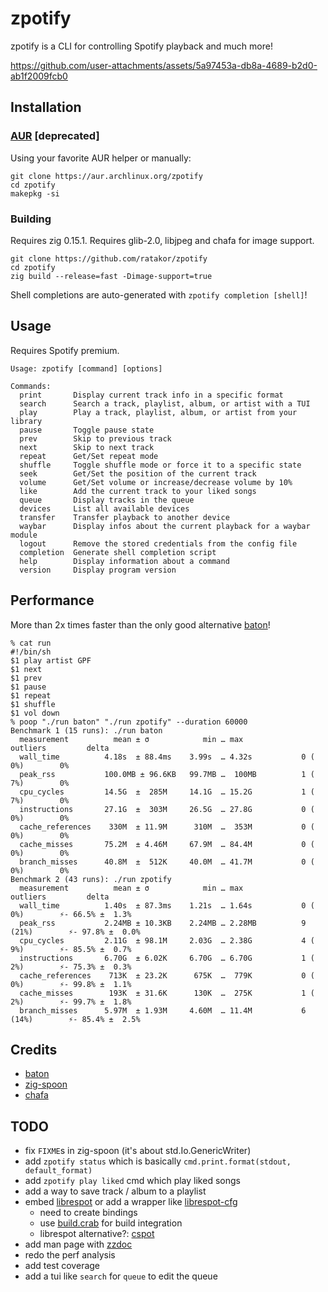 # zpotify
zpotify is a CLI for controlling Spotify playback and much more!

https://github.com/user-attachments/assets/5a97453a-db8a-4689-b2d0-ab1f2009fcb0

## Installation

### [AUR](https://aur.archlinux.org/packages/zpotify) [deprecated]

Using your favorite AUR helper or manually:

```
git clone https://aur.archlinux.org/zpotify
cd zpotify
makepkg -si
```

### Building

Requires zig 0.15.1.
Requires glib-2.0, libjpeg and chafa for image support.

```
git clone https://github.com/ratakor/zpotify
cd zpotify
zig build --release=fast -Dimage-support=true
```

Shell completions are auto-generated with `zpotify completion [shell]`!

## Usage

Requires Spotify premium.

```
Usage: zpotify [command] [options]

Commands:
  print       Display current track info in a specific format
  search      Search a track, playlist, album, or artist with a TUI
  play        Play a track, playlist, album, or artist from your library
  pause       Toggle pause state
  prev        Skip to previous track
  next        Skip to next track
  repeat      Get/Set repeat mode
  shuffle     Toggle shuffle mode or force it to a specific state
  seek        Get/Set the position of the current track
  volume      Get/Set volume or increase/decrease volume by 10%
  like        Add the current track to your liked songs
  queue       Display tracks in the queue
  devices     List all available devices
  transfer    Transfer playback to another device
  waybar      Display infos about the current playback for a waybar module
  logout      Remove the stored credentials from the config file
  completion  Generate shell completion script
  help        Display information about a command
  version     Display program version
```

## Performance

More than 2x times faster than the only good alternative [baton](https://github.com/joshuathompson/baton)!

```
% cat run
#!/bin/sh
$1 play artist GPF
$1 next
$1 prev
$1 pause
$1 repeat
$1 shuffle
$1 vol down
% poop "./run baton" "./run zpotify" --duration 60000
Benchmark 1 (15 runs): ./run baton
  measurement          mean ± σ            min … max           outliers         delta
  wall_time          4.18s  ± 88.4ms    3.99s  … 4.32s           0 ( 0%)        0%
  peak_rss           100.0MB ± 96.6KB   99.7MB …  100MB          1 ( 7%)        0%
  cpu_cycles         14.5G  ±  285M     14.1G  … 15.2G           1 ( 7%)        0%
  instructions       27.1G  ±  303M     26.5G  … 27.8G           0 ( 0%)        0%
  cache_references    330M  ± 11.9M      310M  …  353M           0 ( 0%)        0%
  cache_misses       75.2M  ± 4.46M     67.9M  … 84.4M           0 ( 0%)        0%
  branch_misses      40.8M  ±  512K     40.0M  … 41.7M           0 ( 0%)        0%
Benchmark 2 (43 runs): ./run zpotify
  measurement          mean ± σ            min … max           outliers         delta
  wall_time          1.40s  ± 87.3ms    1.21s  … 1.64s           0 ( 0%)        ⚡- 66.5% ±  1.3%
  peak_rss           2.24MB ± 10.3KB    2.24MB … 2.28MB          9 (21%)        ⚡- 97.8% ±  0.0%
  cpu_cycles         2.11G  ± 98.1M     2.03G  … 2.38G           4 ( 9%)        ⚡- 85.5% ±  0.7%
  instructions       6.70G  ± 6.02K     6.70G  … 6.70G           1 ( 2%)        ⚡- 75.3% ±  0.3%
  cache_references    713K  ± 23.2K      675K  …  779K           0 ( 0%)        ⚡- 99.8% ±  1.1%
  cache_misses        193K  ± 31.6K      130K  …  275K           1 ( 2%)        ⚡- 99.7% ±  1.8%
  branch_misses      5.97M  ± 1.93M     4.60M  … 11.4M           6 (14%)        ⚡- 85.4% ±  2.5%
```

## Credits

- [baton](https://github.com/joshuathompson/baton)
- [zig-spoon](https://git.sr.ht/~leon_plickat/zig-spoon)
- [chafa](https://github.com/hpjansson/chafa)

## TODO

- fix `FIXME`s in zig-spoon (it's about std.Io.GenericWriter)
- add `zpotify status` which is basically `cmd.print.format(stdout, default_format)`
- add `zpotify play liked` cmd which play liked songs
- add a way to save track / album to a playlist
- embed [librespot](https://github.com/librespot-org/librespot) or add a wrapper like [librespot-cfg](https://gist.github.com/Ratakor/7dab4b17311a5c60d3b36ad34a02388a)
  - need to create bindings
  - use [build.crab](https://github.com/akarpovskii/build.crab) for build integration
  - librespot alternative?: [cspot](https://github.com/feelfreelinux/cspot)
- add man page with [zzdoc](https://github.com/rockorager/zzdoc)
- redo the perf analysis
- add test coverage
- add a tui like `search` for `queue` to edit the queue

